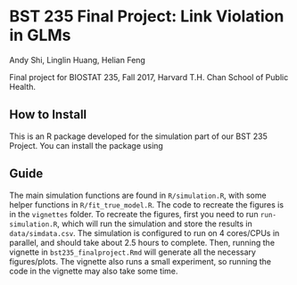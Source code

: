 # BST 235 Final Project: Link Violation in GLMs

Andy Shi, Linglin Huang, Helian Feng

Final project for BIOSTAT 235, Fall 2017, Harvard T.H. Chan School of
Public Health.

## How to Install

This is an R package developed for the simulation part of our BST 235
Project. You can install the package using 

## Guide

The main simulation functions are found in `R/simulation.R`, with some
helper functions in `R/fit_true_model.R`. The code to recreate the
figures is in the `vignettes` folder. To recreate the figures, first you
need to run `run-simulation.R`, which will run the simulation and store
the results in `data/simdata.csv`. The simulation is configured to run
on 4 cores/CPUs in parallel, and should take about 2.5 hours to
complete. Then, running the vignette in `bst235_finalproject.Rmd` will
generate all the necessary figures/plots.  The vignette also runs a
small experiment, so running the code in the vignette may also take some
time.
